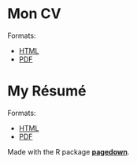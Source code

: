 # Mon CV

Formats:

- [HTML](https://ericmarcon.github.io/CV/Eric_Marcon-fr.html)
- [PDF](https://ericmarcon.github.io/CV/Eric_Marcon-fr.pdf)


# My Résumé

Formats:

- [HTML](https://ericmarcon.github.io/CV/Eric_Marcon-en.html)
- [PDF](https://ericmarcon.github.io/CV/Eric_Marcon-en.pdf)


Made with the R package [**pagedown**](https://github.com/rstudio/pagedown). 
